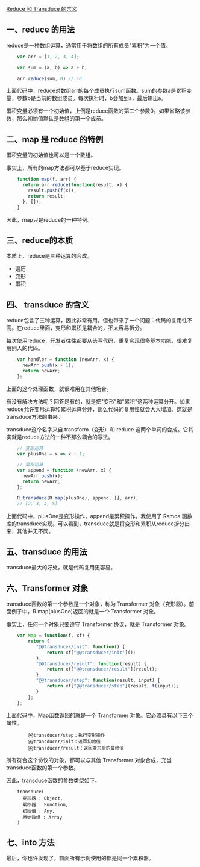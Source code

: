 [Reduce 和 Transduce 的含义](http://www.ruanyifeng.com/blog/2017/03/reduce_transduce.html)

## 一、reduce 的用法

reduce是一种数组运算，通常用于将数组的所有成员"累积"为一个值。

```js
    var arr = [1, 2, 3, 4];

    var sum = (a, b) => a + b;

    arr.reduce(sum, 0) // 10
```

上面代码中，reduce对数组arr的每个成员执行sum函数。sum的参数a是累积变量，参数b是当前的数组成员。每次执行时，b会加到a，最后输出a。

累积变量必须有一个初始值，上例是reduce函数的第二个参数0。如果省略该参数，那么初始值默认是数组的第一个成员。

## 二、map 是 reduce 的特例

累积变量的初始值也可以是一个数组。

事实上，所有的map方法都可以基于reduce实现。

```js
    function map(f, arr) {
      return arr.reduce(function(result, x) {
        result.push(f(x));
        return result;
      }, []);
    }
```

因此，map只是reduce的一种特例。

## 三、reduce的本质

本质上，reduce是三种运算的合成。

* 遍历
* 变形
* 累积

## 四、 transduce 的含义

reduce包含了三种运算，因此非常有用。但也带来了一个问题：代码的复用性不高。在reduce里面，变形和累积是耦合的，不太容易拆分。

每次使用reduce，开发者往往都要从头写代码，重复实现很多基本功能，很难复用别人的代码。

```js
    var handler = function (newArr, x) {
      newArr.push(x + 1);
      return newArr;
    };
```

上面的这个处理函数，就很难用在其他场合。

有没有解决方法呢？回答是有的，就是把"变形"和"累积"这两种运算分开。如果reduce允许变形运算和累积运算分开，那么代码的复用性就会大大增加。这就是transduce方法的由来。

transduce这个名字来自 transform（变形）和 reduce 这两个单词的合成。它其实就是reduce方法的一种不那么耦合的写法。

```js
    // 变形运算
    var plusOne = x => x + 1;

    // 累积运算
    var append = function (newArr, x) {
      newArr.push(x);
      return newArr;
    }; 

    R.transduce(R.map(plusOne), append, [], arr);
    // [2, 3, 4, 5]
```

上面代码中，plusOne是变形操作，append是累积操作。我使用了 Ramda 函数库的transduce实现。可以看到，transduce就是将变形和累积从reduce拆分出来，其他并无不同。

## 五、transduce 的用法

transduce最大的好处，就是代码复用更容易。


## 六、Transformer 对象

transduce函数的第一个参数是一个对象，称为 Transformer 对象（变形器）。前面例子中，R.map(plusOne)返回的就是一个 Transformer 对象。

事实上，任何一个对象只要遵守 Transformer 协议，就是 Transformer 对象。

```js
    var Map = function(f, xf) {
        return {
           "@@transducer/init": function() { 
               return xf["@@transducer/init"](); 
           },
           "@@transducer/result": function(result) { 
               return xf["@@transducer/result"](result); 
           },
           "@@transducer/step": function(result, input) {
               return xf["@@transducer/step"](result, f(input)); 
           }
        };
    };
 ```   

上面代码中，Map函数返回的就是一个 Transformer 对象。它必须具有以下三个属性。

```
        @@transducer/step：执行变形操作
        @@transducer/init：返回初始值
        @@transducer/result：返回变形后的最终值
```

所有符合这个协议的对象，都可以与其他 Transformer 对象合成，充当transduce函数的第一个参数。

因此，transduce函数的参数类型如下。

```
    transduce(
      变形器 : Object,
      累积器 : Function,
      初始值 : Any,
      原始数组 : Array
    )
```

## 七、into 方法

最后，你也许发现了，前面所有示例使用的都是同一个累积器。

